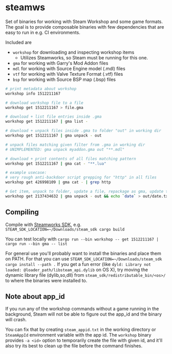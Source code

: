 # steamws

Set of binaries for working with Steam Workshop and some game formats.
The goal is to provide composable binaries with few dependencies that are
easy to run in e.g. CI environments.

Included are

- `workshop` for downloading and inspecting workshop items
    - Utilizes Steamworks, so Steam must be running for this one.
- `gma` for working with Garry's Mod Addon files
- `mdl` for working with Source Engine model (.mdl) files
- `vtf` for working with Valve Texture Format (.vtf) files
- `bsp` for working with Source BSP map (.bsp) files

```bash
# print metadata about workshop
workshop info 1512211167

# download workshop file to a file
workshop get 1512211167 > file.gma

# download + list file entries inside .gma
workshop get 1512211167 | gma list -

# download + unpack files inside .gma to folder "out" in working dir
workshop get 1512211167 | gma unpack - out

# unpack files matching given filter from .gma in working dir
# UNIMPLEMENTED: gma unpack myaddon.gma out "**.mdl"

# download + print contents of all files matching pattern
workshop get 1512211167 | gma cat - "**.lua"

# example usecase:
# very rough anti-backdoor script grepping for "http" in all files
workshop get 426998109 | gma cat - | grep http

# Get item, unpack to folder, update a file, repackage as gma, update to workshop
workshop get 2137434632 | gma unpack - out && echo `date` > out/date.txt && gma pack out | workshop update 2137434632 -
```

## Compiling

Compile with [Steamworks SDK](https://partner.steamgames.com/downloads/steamworks_sdk.zip), e.g. `STEAM_SDK_LOCATION=~/Downloads/steam_sdk cargo build`

You can test locally with `cargo run --bin workshop -- get 1512211167 | cargo run --bin gma -- list`

For general use you'll probably want to install the binaries and place them on PATH. For that you can use `STEAM_SDK_LOCATION=~/Downloads/steam_sdk cargo install --path .`
If you get a fun error (like `dyld: Library not loaded: @loader_path/libsteam_api.dylib` on OS X), try moving the dynamic library file (dylib,so,dll) from `steam_sdk/redistributable_bin/<os>/` to where the binaries were installed to.

## Note about app_id

If you run any of the workshop commands without a game running in the background, Steam
will not be able to figure out the app_id and the binary will crash.

You can fix that by creating `steam_appid.txt` in the working directory or `SteamAppId` environment variable with the app id.
The `workshop` binary provides `-a <id>` option to temporarily create the file with given id,
and it'll also try its best to clean up the file before the command finishes.
